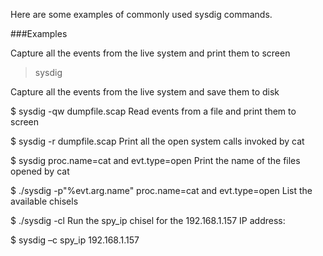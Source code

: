 Here are some examples of commonly used sysdig commands.

###Examples

Capture all the events from the live system and print them to screen
> sysdig

Capture all the events from the live system and save them to disk

$ sysdig -qw dumpfile.scap
Read events from a file and print them to screen

$ sysdig -r dumpfile.scap
Print all the open system calls invoked by cat

$ sysdig proc.name=cat and evt.type=open
Print the name of the files opened by cat

$ ./sysdig -p"%evt.arg.name" proc.name=cat and evt.type=open
List the available chisels

$ ./sysdig -cl
Run the spy_ip chisel for the 192.168.1.157 IP address:

$ sysdig –c spy_ip 192.168.1.157